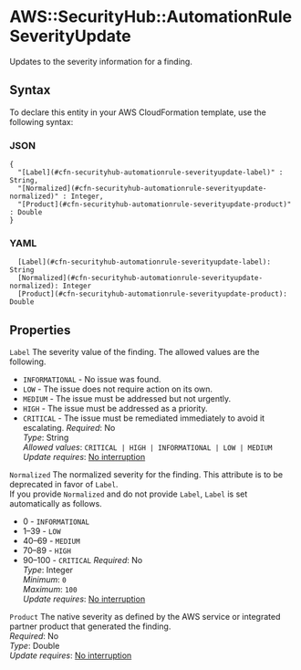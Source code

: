 # AWS::SecurityHub::AutomationRule SeverityUpdate<a name="aws-properties-securityhub-automationrule-severityupdate"></a>

Updates to the severity information for a finding\.

## Syntax<a name="aws-properties-securityhub-automationrule-severityupdate-syntax"></a>

To declare this entity in your AWS CloudFormation template, use the following syntax:

### JSON<a name="aws-properties-securityhub-automationrule-severityupdate-syntax.json"></a>

```
{
  "[Label](#cfn-securityhub-automationrule-severityupdate-label)" : String,
  "[Normalized](#cfn-securityhub-automationrule-severityupdate-normalized)" : Integer,
  "[Product](#cfn-securityhub-automationrule-severityupdate-product)" : Double
}
```

### YAML<a name="aws-properties-securityhub-automationrule-severityupdate-syntax.yaml"></a>

```
  [Label](#cfn-securityhub-automationrule-severityupdate-label): String
  [Normalized](#cfn-securityhub-automationrule-severityupdate-normalized): Integer
  [Product](#cfn-securityhub-automationrule-severityupdate-product): Double
```

## Properties<a name="aws-properties-securityhub-automationrule-severityupdate-properties"></a>

`Label`  <a name="cfn-securityhub-automationrule-severityupdate-label"></a>
The severity value of the finding\. The allowed values are the following\.  
+  `INFORMATIONAL` \- No issue was found\.
+  `LOW` \- The issue does not require action on its own\.
+  `MEDIUM` \- The issue must be addressed but not urgently\.
+  `HIGH` \- The issue must be addressed as a priority\.
+  `CRITICAL` \- The issue must be remediated immediately to avoid it escalating\.
*Required*: No  
*Type*: String  
*Allowed values*: `CRITICAL | HIGH | INFORMATIONAL | LOW | MEDIUM`  
*Update requires*: [No interruption](https://docs.aws.amazon.com/AWSCloudFormation/latest/UserGuide/using-cfn-updating-stacks-update-behaviors.html#update-no-interrupt)

`Normalized`  <a name="cfn-securityhub-automationrule-severityupdate-normalized"></a>
The normalized severity for the finding\. This attribute is to be deprecated in favor of `Label`\.  
If you provide `Normalized` and do not provide `Label`, `Label` is set automatically as follows\.  
+ 0 \- `INFORMATIONAL` 
+ 1–39 \- `LOW` 
+ 40–69 \- `MEDIUM` 
+ 70–89 \- `HIGH` 
+ 90–100 \- `CRITICAL` 
*Required*: No  
*Type*: Integer  
*Minimum*: `0`  
*Maximum*: `100`  
*Update requires*: [No interruption](https://docs.aws.amazon.com/AWSCloudFormation/latest/UserGuide/using-cfn-updating-stacks-update-behaviors.html#update-no-interrupt)

`Product`  <a name="cfn-securityhub-automationrule-severityupdate-product"></a>
The native severity as defined by the AWS service or integrated partner product that generated the finding\.  
*Required*: No  
*Type*: Double  
*Update requires*: [No interruption](https://docs.aws.amazon.com/AWSCloudFormation/latest/UserGuide/using-cfn-updating-stacks-update-behaviors.html#update-no-interrupt)